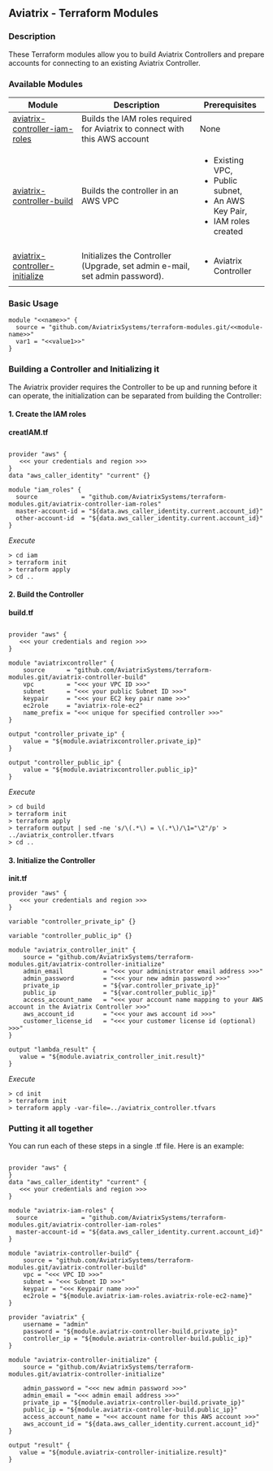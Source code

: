 ## Aviatrix - Terraform Modules

### Description
These Terraform modules allow you to build Aviatrix Controllers and prepare accounts for connecting to an existing Aviatrix Controller.

### Available Modules

| Module  | Description | Prerequisites |
| ------- | ----------- | ------------- |
| [aviatrix-controller-iam-roles](./aviatrix-controller-iam-roles) | Builds the IAM roles required for Aviatrix to connect with this AWS account | None |
| [aviatrix-controller-build](./aviatrix-controller-build) | Builds the controller in an AWS VPC | <ul><li>Existing VPC,</li><li>Public subnet,</li><li>An AWS Key Pair,</li><li>IAM roles created</li></ul> |
| [aviatrix-controller-initialize](./aviatrix-controller-initialize) | Initializes the Controller (Upgrade, set admin e-mail, set admin password). | <ul><li>Aviatrix Controller</li></ul> |

### Basic Usage

```
module "<<name>>" {
  source = "github.com/AviatrixSystems/terraform-modules.git/<<module-name>>"
  var1 = "<<value1>>"
}
```

### Building a Controller and Initializing it

The Aviatrix provider requires the Controller to be up and running before it can operate, the initialization can be separated from building the Controller:

#### 1. Create the IAM roles

**creatIAM.tf**

``` hcl

provider "aws" {
   <<< your credentials and region >>>
}
data "aws_caller_identity" "current" {}

module "iam_roles" {
  source            = "github.com/AviatrixSystems/terraform-modules.git/aviatrix-controller-iam-roles"
  master-account-id = "${data.aws_caller_identity.current.account_id}"
  other-account-id  = "${data.aws_caller_identity.current.account_id}"
}

```

*Execute*

``` shell
> cd iam
> terraform init
> terraform apply
> cd ..
```

#### 2. Build the Controller

**build.tf**

``` hcl

provider "aws" {
   <<< your credentials and region >>>
}

module "aviatrixcontroller" {
    source      = "github.com/AviatrixSystems/terraform-modules.git/aviatrix-controller-build"
    vpc         = "<<< your VPC ID >>>"
    subnet      = "<<< your public Subnet ID >>>"
    keypair     = "<<< your EC2 key pair name >>>"
    ec2role     = "aviatrix-role-ec2"
    name_prefix = "<<< unique for specified controller >>>"
}

output "controller_private_ip" {
    value = "${module.aviatrixcontroller.private_ip}"
}

output "controller_public_ip" {
    value = "${module.aviatrixcontroller.public_ip}"
}

```

*Execute*

``` shell
> cd build
> terraform init
> terraform apply
> terraform output | sed -ne 's/\(.*\) = \(.*\)/\1="\2"/p' > ../aviatrix_controller.tfvars
> cd ..
```

#### 3. Initialize the Controller

**init.tf**

``` hcl
provider "aws" {
   <<< your credentials and region >>>
}

variable "controller_private_ip" {}

variable "controller_public_ip" {}

module "aviatrix_controller_init" {
    source = "github.com/AviatrixSystems/terraform-modules.git/aviatrix-controller-initialize"
    admin_email           = "<<< your administrator email address >>>"
    admin_password        = "<<< your new admin password >>>"
    private_ip            = "${var.controller_private_ip}"
    public_ip             = "${var.controller_public_ip}"
    access_account_name   = "<<< your account name mapping to your AWS account in the Aviatrix Controller >>>"
    aws_account_id        = "<<< your aws account id >>>"
    customer_license_id   = "<<< your customer license id (optional) >>>"   
}

output "lambda_result" {
   value = "${module.aviatrix_controller_init.result}"
}

```

*Execute*

``` shell
> cd init
> terraform init
> terraform apply -var-file=../aviatrix_controller.tfvars
```

### Putting it all together

You can run each of these steps in a single .tf file.  Here is an example:

``` hcl

provider "aws" {
}
data "aws_caller_identity" "current" {
   <<< your credentials and region >>>
}

module "aviatrix-iam-roles" {
  source            = "github.com/AviatrixSystems/terraform-modules.git/aviatrix-controller-iam-roles"
  master-account-id = "${data.aws_caller_identity.current.account_id}"
}

module "aviatrix-controller-build" {
    source = "github.com/AviatrixSystems/terraform-modules.git/aviatrix-controller-build"
    vpc = "<<< VPC ID >>>"
    subnet = "<<< Subnet ID >>>"
    keypair = "<<< Keypair name >>>"
    ec2role = "${module.aviatrix-iam-roles.aviatrix-role-ec2-name}"
}

provider "aviatrix" {
    username = "admin"
    password = "${module.aviatrix-controller-build.private_ip}"
    controller_ip = "${module.aviatrix-controller-build.public_ip}"
}

module "aviatrix-controller-initialize" {
    source = "github.com/AviatrixSystems/terraform-modules.git/aviatrix-controller-initialize"

    admin_password = "<<< new admin password >>>"
    admin_email = "<<< admin email address >>>"
    private_ip = "${module.aviatrix-controller-build.private_ip}"
    public_ip = "${module.aviatrix-controller-build.public_ip}"
    access_account_name = "<<< account name for this AWS account >>>"
    aws_account_id = "${data.aws_caller_identity.current.account_id}"
}

output "result" {
   value = "${module.aviatrix-controller-initialize.result}"
}
```

